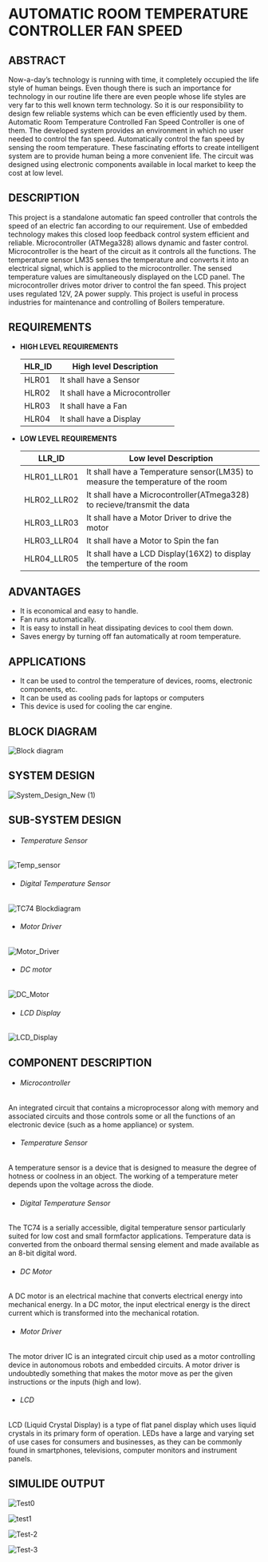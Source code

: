 # **AUTOMATIC ROOM TEMPERATURE CONTROLLER FAN SPEED**

## **ABSTRACT**
Now-a-day’s technology is running with time, it completely occupied the life style of human beings. Even though there is such an importance for technology in our routine life there are even people whose life styles are very far to this well known term technology. So it is our responsibility to design few reliable systems which can be even efficiently used by them. Automatic Room Temperature Controlled Fan Speed Controller is one of them. The developed system provides an environment in which no user needed to control the fan speed. Automatically control the fan speed by sensing the room temperature. These fascinating efforts to create intelligent system are to provide human being a more convenient life. The circuit was designed using electronic components available in local market to keep the cost at low level.


## **DESCRIPTION**
This project is a standalone automatic fan speed controller that controls the speed of an electric fan according to our requirement. Use of embedded technology makes this closed loop feedback control system efficient and reliable. Microcontroller (ATMega328) allows dynamic and faster control. Microcontroller is the heart of the circuit as it controls all the functions.
The temperature sensor LM35 senses the temperature and converts it into an electrical signal, which is applied to the microcontroller. The sensed temperature values are simultaneously displayed on the LCD panel. The microcontroller drives motor driver to control the fan speed. This project uses regulated 12V, 2A power supply. This project is useful in process industries for maintenance and controlling of Boilers temperature.

## **REQUIREMENTS**

- **HIGH LEVEL REQUIREMENTS**

  |HLR_ID|High level Description|
  ---|---|
  |HLR01|It shall have a Sensor|
  |HLR02|It shall have a Microcontroller|
  |HLR03|It shall have a Fan|
  |HLR04|It shall have a Display|

- **LOW LEVEL REQUIREMENTS**

  |LLR_ID|Low level Description|
  ---|---|
  |HLR01_LLR01|It shall have a Temperature sensor(LM35) to measure the temperature of the room|
  |HLR02_LLR02|It shall have a Microcontroller(ATmega328) to recieve/transmit the data|
  |HLR03_LLR03|It shall have a Motor Driver to drive the motor|
  |HLR03_LLR04|It shall have a Motor to Spin the fan|
  |HLR04_LLR05|It shall have a LCD Display(16X2) to display the temperture of the room| 



## **ADVANTAGES**
- It is economical and easy to handle.
- Fan runs automatically.
- It is easy to install in heat dissipating devices to cool them down.
- Saves energy by turning off fan automatically at room temperature.



## **APPLICATIONS**
- It can be used to control the temperature of devices, rooms, electronic components, etc.
- It can be used as cooling pads for laptops or computers
- This device is used for cooling the car engine.


## **BLOCK DIAGRAM**

![Block diagram](https://user-images.githubusercontent.com/82401251/156115015-84153921-dd31-4c30-94d8-e386cb172375.jpg)



## **SYSTEM DESIGN**
![System_Design_New (1)](https://user-images.githubusercontent.com/82401251/156144583-f3b587f2-6b82-4e8c-b74f-8dd5eeca05de.jpg)


## **SUB-SYSTEM DESIGN**

- ###### Temperature Sensor
![Temp_sensor](https://user-images.githubusercontent.com/82401251/155829430-69dfbdf4-8e18-479d-82a5-5890bdd63461.jpg)

- ###### Digital Temperature Sensor
![TC74 Blockdiagram](https://user-images.githubusercontent.com/82401251/156115223-d06eb693-a7f5-4ea3-aeb3-0b63d7616825.jpg)


- ###### Motor Driver
![Motor_Driver](https://user-images.githubusercontent.com/82401251/155829441-028f8f0d-8781-414c-803c-7326ae053076.jpg)

- ###### DC motor
![DC_Motor](https://user-images.githubusercontent.com/82401251/155829443-ef79445e-574d-4c23-baef-0e214194746f.jpg)

- ###### LCD Display
![LCD_Display](https://user-images.githubusercontent.com/82401251/155829447-29c77360-9d51-42b6-aefa-786347ccd581.jpg)




## **COMPONENT DESCRIPTION**

-  ###### Microcontroller
An integrated circuit that contains a microprocessor along with memory and associated circuits and those controls some or all the functions of an electronic device (such as a home appliance) or system.

-  ###### Temperature Sensor
A temperature sensor is a device that is designed to measure the degree of hotness or coolness in an object. The working of a temperature meter depends upon the voltage across the diode.

- ###### Digital Temperature Sensor
The TC74 is a serially accessible, digital temperature sensor particularly suited for low cost and small formfactor applications. Temperature data is converted from the onboard thermal sensing element and made available as an 8-bit digital word.

- ###### DC Motor
A DC motor is an electrical machine that converts electrical energy into mechanical energy. In a DC motor, the input electrical energy is the direct current which is transformed into the mechanical rotation.

- ###### Motor Driver
The motor driver IC is an integrated circuit chip used as a motor controlling device in autonomous robots and embedded circuits. A motor driver is undoubtedly something that makes the motor move as per the given instructions or the inputs (high and low).

- ###### LCD
LCD (Liquid Crystal Display) is a type of flat panel display which uses liquid crystals in its primary form of operation. LEDs have a large and varying set of use cases for consumers and businesses, as they can be commonly found in smartphones, televisions, computer monitors and instrument panels.



## **SIMULIDE OUTPUT**

![Test0](https://user-images.githubusercontent.com/82401251/156877031-255c0583-5f44-4568-a090-3aebfc63e6f8.png)

![test1](https://user-images.githubusercontent.com/82401251/156877048-652b34f2-51d3-4ad6-9b44-9d49419323d9.jpeg)

![Test-2](https://user-images.githubusercontent.com/82401251/156877050-71f12152-07c1-4854-8975-60d75083d6a1.jpeg)

![Test-3](https://user-images.githubusercontent.com/82401251/156877051-ba56f083-f456-4c5e-a076-731c560c08b3.jpeg)
